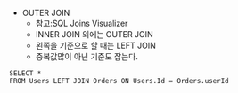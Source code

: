* OUTER JOIN
  * 참고:SQL Joins Visualizer
  * INNER JOIN 외에는 OUTER JOIN
  * 왼쪽을 기준으로 할 때는 LEFT JOIN
  * 중복값많이 아닌 기준도 잡는다.

```
SELECT * 
FROM Users LEFT JOIN Orders ON Users.Id = Orders.userId



```